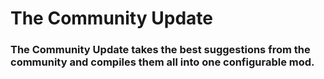 # The Community Update
### The Community Update takes the best suggestions from the community and compiles them all into one configurable mod.